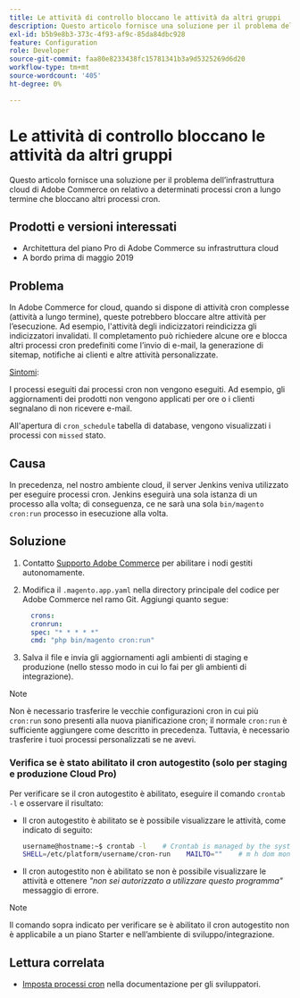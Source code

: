 ```yaml
---
title: Le attività di controllo bloccano le attività da altri gruppi
description: Questo articolo fornisce una soluzione per il problema dell’infrastruttura cloud di Adobe Commerce on relativo a determinati processi cron a lungo termine che bloccano altri processi cron.
exl-id: b5b9e8b3-373c-4f93-af9c-85da84dbc928
feature: Configuration
role: Developer
source-git-commit: faa80e8233438fc15781341b3a9d5325269d6d20
workflow-type: tm+mt
source-wordcount: '405'
ht-degree: 0%

---
```


# Le attività di controllo bloccano le attività da altri gruppi

Questo articolo fornisce una soluzione per il problema dell’infrastruttura cloud di Adobe Commerce on relativo a determinati processi cron a lungo termine che bloccano altri processi cron.

## Prodotti e versioni interessati

* Architettura del piano Pro di Adobe Commerce su infrastruttura cloud
* A bordo prima di maggio 2019

## Problema

In Adobe Commerce for cloud, quando si dispone di attività cron complesse (attività a lungo termine), queste potrebbero bloccare altre attività per l’esecuzione. Ad esempio, l&#39;attività degli indicizzatori reindicizza gli indicizzatori invalidati. Il completamento può richiedere alcune ore e blocca altri processi cron predefiniti come l’invio di e-mail, la generazione di sitemap, notifiche ai clienti e altre attività personalizzate.

<u>Sintomi</u>:

I processi eseguiti dai processi cron non vengono eseguiti. Ad esempio, gli aggiornamenti dei prodotti non vengono applicati per ore o i clienti segnalano di non ricevere e-mail.

All&#39;apertura di `cron_schedule` tabella di database, vengono visualizzati i processi con `missed` stato.

## Causa

In precedenza, nel nostro ambiente cloud, il server Jenkins veniva utilizzato per eseguire processi cron. Jenkins eseguirà una sola istanza di un processo alla volta; di conseguenza, ce ne sarà una sola `bin/magento cron:run` processo in esecuzione alla volta.

## Soluzione

1. Contatto [Supporto Adobe Commerce](/help/help-center-guide/help-center/magento-help-center-user-guide.md#submit-ticket) per abilitare i nodi gestiti autonomamente.
1. Modifica il `.magento.app.yaml` nella directory principale del codice per Adobe Commerce nel ramo Git. Aggiungi quanto segue:

   ```yaml
     crons:
     cronrun:
     spec: "* * * * *"
     cmd: "php bin/magento cron:run"
   ```

1. Salva il file e invia gli aggiornamenti agli ambienti di staging e produzione (nello stesso modo in cui lo fai per gli ambienti di integrazione).

>[!NOTE]
>
>Non è necessario trasferire le vecchie configurazioni cron in cui più `cron:run` sono presenti alla nuova pianificazione cron; il normale `cron:run` è sufficiente aggiungere come descritto in precedenza. Tuttavia, è necessario trasferire i tuoi processi personalizzati se ne avevi.

### Verifica se è stato abilitato il cron autogestito (solo per staging e produzione Cloud Pro)

Per verificare se il cron autogestito è abilitato, eseguire il comando `crontab -l` e osservare il risultato:

* Il cron autogestito è abilitato se è possibile visualizzare le attività, come indicato di seguito:

  ```bash
  username@hostname:~$ crontab -l    # Crontab is managed by the system, attempts to edit it directly will fail.
  SHELL=/etc/platform/username/cron-run    MAILTO=""    # m h dom mon dow job_name    * * * * * cronrun
  ```

* Il cron autogestito non è abilitato se non è possibile visualizzare le attività e ottenere *&quot;non sei autorizzato a utilizzare questo programma&quot;* messaggio di errore.

>[!NOTE]
>
>Il comando sopra indicato per verificare se è abilitato il cron autogestito non è applicabile a un piano Starter e nell’ambiente di sviluppo/integrazione.

## Lettura correlata

* [Imposta processi cron](https://experienceleague.adobe.com/en/docs/commerce-operations/configuration-guide/cli/configure-cron-jobs) nella documentazione per gli sviluppatori.
